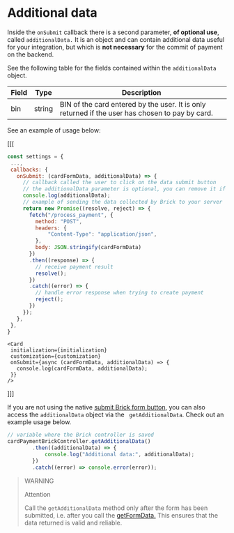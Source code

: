 # Additional data

Inside the `onSubmit` callback there is a second parameter, **of optional use**, called `additionalData.` It is an object and can contain additional data useful for your integration, but which is **not necessary** for the commit of payment on the backend.

See the following table for the fields contained within the `additionalData` object.

|Field | Type | Description |
|--- |--- | --- |
| bin | string | BIN of the card entered by the user. It is only returned if the user has chosen to pay by card.|

See an example of usage below:

[[[
```Javascript
const settings = {
 ...,
 callbacks: {
   onSubmit: (cardFormData, additionalData) => {
     // callback called the user to click on the data submit button
     // the additionalData parameter is optional, you can remove it if you want    
     console.log(additionalData);
     // example of sending the data collected by Brick to your server
     return new Promise((resolve, reject) => {
       fetch("/process_payment", {
         method: "POST",
         headers: {
             "Content-Type": "application/json",
         },
         body: JSON.stringify(cardFormData)
       })
       .then((response) => {
         // receive payment result
         resolve();
       })
       .catch((error) => {
         // handle error response when trying to create payment
         reject();
       })
     });
   },
 },
}
```
```react-jsx
<Card
 initialization={initialization}
 customization={customization}
 onSubmit={async (cardFormData, additionalData) => {
   console.log(cardFormData, additionalData);
 }}
/>
```
]]]

If you are not using the native [submit Brick form button](/developers/en/docs/checkout-bricks/payment-brick/visual-customizations/hide-element), you can also access the `additionalData` object via the ` getAdditionalData`. Check out an example usage below.

```javascript
// variable where the Brick controller is saved
cardPaymentBrickController.getAdditionalData()
        .then((additionalData) => {
            console.log("Additional data:", additionalData);
        })
        .catch((error) => console.error(error));
```

> WARNING
>
> Attention
>
> Call the `getAdditionalData` method only after the form has been submitted, i.e. after you call the [getFormData.](/developers/en/docs/checkout-bricks/payment-brick/visual-customizations/hide-element) This ensures that the data returned is valid and reliable.